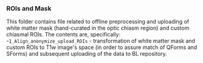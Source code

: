 ### ROIs and Mask

This folder contains file related to offline preprocessing and uploading of white matter mask (hand-curated in the optic chiasm region) and custom chiasmal ROIs. The contents are, specifically:
-`1_Align_anonymize_upload_ROIs` - transformation of white matter mask and custom ROIs to T1w image's space (in order to assure match of QForms and SForms) and subsequent uploading of the data to BL repository.
